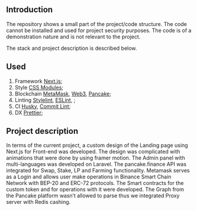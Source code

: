 ## Introduction

The repository shows a small part of the project/code structure.  The code cannot be installed and used for project security purposes.
The code is of a demonstration nature and is not relevant to the project. 

The stack and project description is described below.


## Used

1. Framework [Next.js](https://nextjs.org);
2. Style [CSS Modules](https://create-react-app.dev/docs/adding-a-css-modules-stylesheet);
3. Blockchain [MetaMask](https://metamask.io), [Web3](https://web3js.readthedocs.io/en/v1.7.4), [Pancake](https://pancakeswap.finance);
4. Linting [Stylelint](https://stylelint.io), [ESLint](https://eslint.org), ;
5. CI [Husky](https://typicode.github.io/husky/#), [Commit Lint](https://commitlint.js.org/#);
6. DX [Prettier](https://prettier.io);


## Project description

In terms of the current project, a custom design of the Landing page using Next.js for Front-end was developed. The design was complicated with animations that were done by using framer motion. The Admin panel with multi-languages was developed on Laravel.
The pancake.finance API was integrated for Swap, Stake, LP and Farming functionality. Metamask serves as a Login and allows user make operations in Binance Smart Chain Network with BEP-20 and ERC-72 protocols. The Smart contracts for the custom token and for operations with it were developed.
The Graph from the Pancake platform wasn’t allowed to parse thus we integrated Proxy server with Redis cashing.
